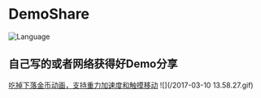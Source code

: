 # DemoShare
![Language](https://img.shields.io/badge/language-objc-orange.svg)   
## 自己写的或者网络获得好Demo分享 
[吃掉下落金币动画，支持重力加速度和触摸移动](/金币动画测试+加速计)
![](/2017-03-10 13.58.27.gif)
